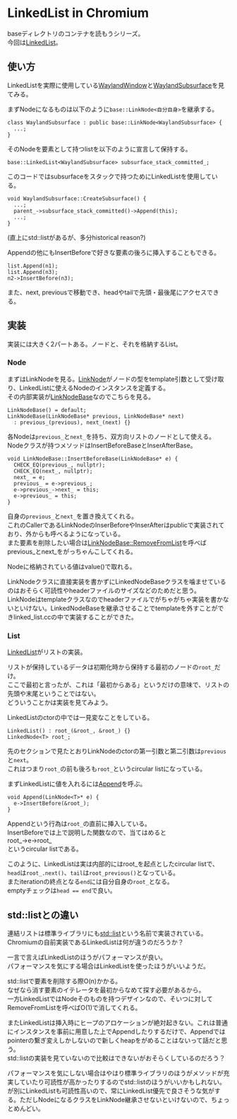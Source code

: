 # LinkedList in Chromium

baseディレクトリのコンテナを読もうシリーズ。  
今回は[LinkedList](https://source.chromium.org/chromium/chromium/src/+/main:base/containers/linked_list.h)。

## 使い方
LinkedListを実際に使用している[WaylandWindow](https://source.chromium.org/chromium/chromium/src/+/main:ui/ozone/platform/wayland/host/wayland_window.h;drc=db30749cfac300a23a5337987613aaf6cddb973e)と[WaylandSubsurface](https://source.chromium.org/chromium/chromium/src/+/main:ui/ozone/platform/wayland/host/wayland_subsurface.h)を見てみる。

まずNodeになるものは以下のように`base::LinkNode<自分自身>`を継承する。
```cpp=
class WaylandSubsurface : public base::LinkNode<WaylandSubsurface> {
  ...;
}
```
そのNodeを要素として持つlistを以下のように宣言して保持する。
```cpp=
base::LinkedList<WaylandSubsurface> subsurface_stack_committed_;
```

このコードではsubsurfaceをスタックで持つためにLinkedListを使用している。
```cpp=
void WaylandSubsurface::CreateSubsurface() {
  ...;
  parent_->subsurface_stack_committed()->Append(this);
  ...;
}
```

(直上にstd::listがあるが、多分historical reason?)

Appendの他にもInsertBeforeで好きな要素の後ろに挿入することもできる。  
```cpp=
list.Append(n1);
list.Append(n3);
n2->InsertBefore(n3);
```

また、next, previousで移動でき、headやtailで先頭・最後尾にアクセスできる。

## 実装
実装には大きく2パートある。ノードと、それを格納するList。

### Node
まずはLinkNodeを見る。[LinkNode](https://source.chromium.org/chromium/chromium/src/+/main:base/containers/linked_list.h;l=121;drc=e4622aaeccea84652488d1822c28c78b7115684f)がノードの型をtemplate引数として受け取り、LinkedListに使えるNodeのインスタンスを定義する。  
その内部実装が[LinkNodeBase](https://source.chromium.org/chromium/chromium/src/+/main:base/containers/linked_list.h;l=88;drc=e4622aaeccea84652488d1822c28c78b7115684f)なのでこちらを見る。

```cpp=
LinkNodeBase() = default;
LinkNodeBase(LinkNodeBase* previous, LinkNodeBase* next)
  : previous_(previous), next_(next) {}
```

各Nodeは`previous_`と`next_`を持ち、双方向リストのノードとして使える。  
Nodeクラスが持つメソッドはInsertBeforeBaseとInserAfterBase。
```cpp=
void LinkNodeBase::InsertBeforeBase(LinkNodeBase* e) {
  CHECK_EQ(previous_, nullptr);
  CHECK_EQ(next_, nullptr);
  next_ = e;
  previous_ = e->previous_;
  e->previous_->next_ = this;
  e->previous_ = this;
}
```
自身の`previous_`と`next_`を置き換えてくれる。  
これのCallerであるLinkNodeのInserBeforeやInserAfterはpublicで実装されており、外からも呼べるようになっている。  
また要素を削除したい場合は[LinkNodeBase::RemoveFromList](https://source.chromium.org/chromium/chromium/src/+/main:base/containers/linked_list.cc;l=32;drc=eef4762779d05708d5dfc7d5fe4ea16288069a35)を呼べばprevious_とnext_をがっちゃんこしてくれる。

Nodeに格納されている値はvalue()で取れる。

LinkNodeクラスに直接実装を書かずにLinkedNodeBaseクラスを噛ませているのはおそらく可読性やheaderファイルのサイズなどのためだと思う。  
LinkNodeはtemplateクラスなのでheaderファイルでがちゃがちゃ実装を書かないといけない。LinkedNodeBaseを継承させることでtemplateを外すことができlinked_list.ccの中で実装することができた。

### List
[LinkedList](https://source.chromium.org/chromium/chromium/src/+/main:base/containers/linked_list.h;l=157;drc=e4622aaeccea84652488d1822c28c78b7115684f)がリストの実装。

リストが保持しているデータは初期化時から保持する最初のノードの`root_`だけ。  
ここで最初と言ったが、これは「最初からある」というだけの意味で、リストの先頭や末尾ということではない。  
どういうことかは実装を見てみよう。

LinkedListのctorの中では一見変なことをしている。
```cpp=
LinkedList() : root_(&root_, &root_) {}
LinkedNode<T> root_;
```
先のセクションで見たとおりLinkNodeのctorの第一引数と第二引数は`previous`と`next`。  
これはつまり`root_`の前も後ろも`root_`というcircular listになっている。

まずLinkedListに値を入れるには[Append](https://source.chromium.org/chromium/chromium/src/+/main:base/containers/linked_list.h;l=167;drc=e4622aaeccea84652488d1822c28c78b7115684f)を呼ぶ。  
```cpp=
void Append(LinkNode<T>* e) {
  e->InsertBefore(&root_);
}
```
Appendという行為は`root_`の直前に挿入している。  
InsertBeforeでは上で説明した関数なので、当てはめると  
root_->e->root_  
というcircular listである。  


このように、LinkedListは実は内部的にはroot_を起点としたcircular listで、`head`は`root_.next()`、`tail`は`root_previous()`となっている。  
またiterationの終点となる`end`には自分自身の`root_`となる。  
emptyチェックは`head == end`で良い。

## std::listとの違い
連結リストは標準ライブラリにも[std::list](https://cpprefjp.github.io/reference/list/list.html)という名前で実装されている。  
Chromiumの自前実装であるLinkedListは何が違うのだろうか？

一言で言えばLinkedListのほうがパフォーマンスが良い。  
パフォーマンスを気にする場合はLinkedListを使ったほうがいいようだ。

std::listで要素を削除する際O(n)かかる。  
なぜなら消す要素のイテレータを最初からなめて探す必要があるから。  
一方LinkedListではNodeそのものを持つデザインなので、そいつに対してRemoveFromListを呼べばO(1)で消してくれる。

またLinkedListは挿入時にヒープのアロケーションが絶対起きない。これは普通にインスタンスを事前に用意した上でAppendしたりするだけで、Appendではpointerの繋ぎ変えしかしないので新しくheapをがめることはないって話だと思う。  
std::listの実装を見ていないので比較はできないがおそらくしているのだろう？

パフォーマンスを気にしない場合はやはり標準ライブラリのほうがメソッドが充実していたり可読性が高かったりするのでstd::listのほうがいいかもしれない。  
が別にLinkedListも可読性高いので、常にLinkedList優先で良さそうな気がする。ただしNodeになるクラスをLinkNode継承させないといけないので、ちょっとめんどい。
